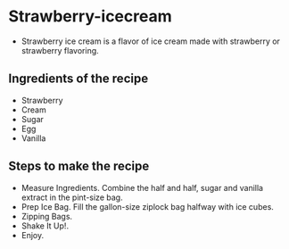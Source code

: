 # Strawberry-icecream
* Strawberry ice cream is a flavor of ice cream made with strawberry or strawberry flavoring.

## Ingredients of the recipe
* Strawberry
* Cream
* Sugar
* Egg
* Vanilla

## Steps to make the recipe
* Measure Ingredients. Combine the half and half, sugar and vanilla extract in the pint-size bag.
* Prep Ice Bag. Fill the gallon-size ziplock bag halfway with ice cubes.
* Zipping Bags.
* Shake It Up!.
* Enjoy.
